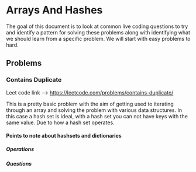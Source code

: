 # Arrays And Hashes

The goal of this document is to look at common live coding questions to try and identify a pattern for solving these problems along with identifying what we should learn from a specific problem. We will start with easy problems to hard.


## Problems

### Contains Duplicate

Leet code link --> https://leetcode.com/problems/contains-duplicate/

This is a pretty basic problem with the aim of getting used to iterating through an array and solving the problem with various data structures. In this case a hash set is ideal, with a hash set you can not have keys with the same value. Due to how a hash set operates.

#### Points to note about hashsets and dictionaries

##### Operations

##### Questions

